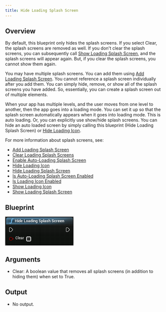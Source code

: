 ```yaml
---
title: Hide Loading Splash Screen
---
```

## Overview

By default, this blueprint only hides the splash screens. If you select Clear, the splash screens are removed as well. If you don't clear the splash screens, you can subsequently call [Show Loading Splash Screen](/documentation/unreal/latest/concepts/unreal-blueprints-show-loading-splash-screen/ "Immediately displays the currently defined splash screen."), and the splash screens will appear again. But, if you clear the splash screens, you cannot show them again. 

You may have multiple splash screens. You can add them using [Add Loading Splash Screen](/documentation/unreal/latest/concepts/unreal-blueprints-add-loading-splash-screen/ "Adds a splash screen with parameters to the application."). You cannot reference a splash screen individually after you add them. You can simply hide, remove, or show all of the splash screens you have added. So, essentially, you can create a splash screen out of multiple elements. 

When your app has multiple levels, and the user moves from one level to another, then the app goes into a loading mode. You can set it up so that the splash screen automatically appears when it goes into loading mode. This is auto loading. Or, you can explicitly use show/hide splash screens. You can hide an auto loaded screen by simply calling this blueprint (Hide Loading Splash Screen) or [Hide Loading Icon](/documentation/unreal/latest/concepts/unreal-blueprints-hide-loading-icon/). 

For more information about splash screens, see:

* [Add Loading Splash Screen](/documentation/unreal/latest/concepts/unreal-blueprints-add-loading-splash-screen/ "Adds a splash screen with parameters to the application.")
* [Clear Loading Splash Screens](/documentation/unreal/latest/concepts/unreal-blueprints-clear-loading-splash-screen/ "Removes all splash screens from the application.")
* [Enable Auto-Loading Splash Screen](/documentation/unreal/latest/concepts/unreal-blueprints-enable-auto-loading-splash-screen/ "Enables/disables the splash screen to be automatically shown when loading a new level.")
* [Hide Loading Icon](/documentation/unreal/latest/concepts/unreal-blueprints-hide-loading-icon/)
* [Hide Loading Splash Screen](/documentation/unreal/latest/concepts/unreal-blueprints-hide-loading-splash-screen/)
* [Is Auto-Loading Splash Screen Enabled](/documentation/unreal/latest/concepts/unreal-blueprints-is-auto-loading-splash-screen-enabled/ "Determines whether or not splash screens are automatically displayed when the user transitions to a new level.")
* [Is Loading Icon Enabled](/documentation/unreal/latest/concepts/unreal-blueprints-is-loading-icon-enabled/)
* [Show Loading Icon](/documentation/unreal/latest/concepts/unreal-blueprints-show-loading-icon/ "Immediately displays a specified defined texture as a splash screen.")
* [Show Loading Splash Screen](/documentation/unreal/latest/concepts/unreal-blueprints-show-loading-splash-screen/ "Immediately displays the currently defined splash screen.")
## Blueprint

![](/images/documentation-unreal-latest-concepts-unreal-blueprints-hide-loading-splash-screen-0.png)  
## Arguments

* Clear: A boolean value that removes all splash screens (in addition to hiding them) when set to True.
## Output

* No output.
